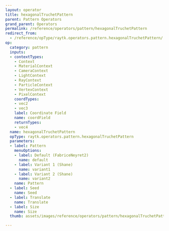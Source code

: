 ```yaml
---
layout: operator
title: hexagonalTruchetPattern
parent: Pattern Operators
grand_parent: Operators
permalink: /reference/operators/pattern/hexagonalTruchetPattern
redirect_from:
  - /reference/opType/raytk.operators.pattern.hexagonalTruchetPattern/
op:
  category: pattern
  inputs:
  - contextTypes:
    - Context
    - MaterialContext
    - CameraContext
    - LightContext
    - RayContext
    - ParticleContext
    - VertexContext
    - PixelContext
    coordTypes:
    - vec2
    - vec3
    label: Coordinate Field
    name: coordField
    returnTypes:
    - vec4
  name: hexagonalTruchetPattern
  opType: raytk.operators.pattern.hexagonalTruchetPattern
  parameters:
  - label: Pattern
    menuOptions:
    - label: Default (FabriceNeyret2)
      name: default
    - label: Variant 1 (Shane)
      name: variant1
    - label: Variant 2 (Shane)
      name: variant2
    name: Pattern
  - label: Seed
    name: Seed
  - label: Translate
    name: Translate
  - label: Size
    name: Size
  thumb: assets/images/reference/operators/pattern/hexagonalTruchetPattern_thumb.png

---
```

